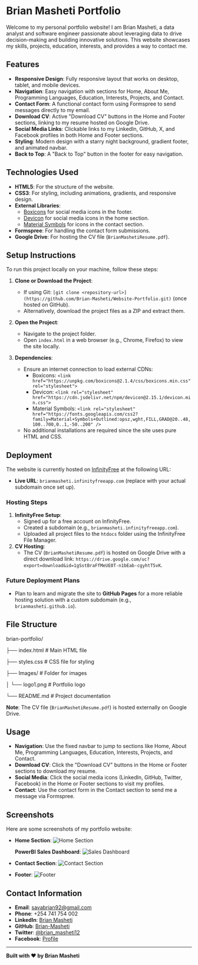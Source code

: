 # Brian Masheti Portfolio

Welcome to my personal portfolio website! I am Brian Masheti, a data analyst and software engineer passionate about leveraging data to drive decision-making and building innovative solutions. This website showcases my skills, projects, education, interests, and provides a way to contact me.

## Features
- **Responsive Design**: Fully responsive layout that works on desktop, tablet, and mobile devices.
- **Navigation**: Easy navigation with sections for Home, About Me, Programming Languages, Education, Interests, Projects, and Contact.
- **Contact Form**: A functional contact form using Formspree to send messages directly to my email.
- **Download CV**: Active "Download CV" buttons in the Home and Footer sections, linking to my resume hosted on Google Drive.
- **Social Media Links**: Clickable links to my LinkedIn, GitHub, X, and Facebook profiles in both Home and Footer sections.
- **Styling**: Modern design with a starry night background, gradient footer, and animated navbar.
- **Back to Top**: A "Back to Top" button in the footer for easy navigation.

## Technologies Used
- **HTML5**: For the structure of the website.
- **CSS3**: For styling, including animations, gradients, and responsive design.
- **External Libraries**:
  - [Boxicons](https://boxicons.com/) for social media icons in the footer.
  - [Devicon](https://devicon.dev/) for social media icons in the home section.
  - [Material Symbols](https://fonts.google.com/icons) for icons in the contact section.
- **Formspree**: For handling the contact form submissions.
- **Google Drive**: For hosting the CV file (`BrianMashetiResume.pdf`).

## Setup Instructions
To run this project locally on your machine, follow these steps:

1. **Clone or Download the Project**:
   - If using Git: `[git clone <repository-url>](https://github.com/Brian-Masheti/Website-Portfolio.git)` (once hosted on GitHub).
   - Alternatively, download the project files as a ZIP and extract them.

2. **Open the Project**:
   - Navigate to the project folder.
   - Open `index.html` in a web browser (e.g., Chrome, Firefox) to view the site locally.

3. **Dependencies**:
   - Ensure an internet connection to load external CDNs:
     - Boxicons: `<link href="https://unpkg.com/boxicons@2.1.4/css/boxicons.min.css" rel="stylesheet">`
     - Devicon: `<link rel="stylesheet" href="https://cdn.jsdelivr.net/npm/devicon@2.15.1/devicon.min.css">`
     - Material Symbols: `<link rel="stylesheet" href="https://fonts.googleapis.com/css2?family=Material+Symbols+Outlined:opsz,wght,FILL,GRAD@20..48,100..700,0..1,-50..200" />`
   - No additional installations are required since the site uses pure HTML and CSS.

## Deployment
The website is currently hosted on [InfinityFree](https://infinityfree.com/) at the following URL:
- **Live URL**: `brianmasheti.infinityfreeapp.com` (replace with your actual subdomain once set up).

### Hosting Steps
1. **InfinityFree Setup**:
   - Signed up for a free account on InfinityFree.
   - Created a subdomain (e.g., `brianmasheti.infinityfreeapp.com`).
   - Uploaded all project files to the `htdocs` folder using the InfinityFree File Manager.
2. **CV Hosting**:
   - The CV (`BrianMashetiResume.pdf`) is hosted on Google Drive with a direct download link: `https://drive.google.com/uc?export=download&id=1gSstBraFfMeUE0T-n1bEab-cgyhtT5vK`.

### Future Deployment Plans
- Plan to learn and migrate the site to **GitHub Pages** for a more reliable hosting solution with a custom subdomain (e.g., `brianmasheti.github.io`).

## File Structure

brian-portfolio/

├── index.html          # Main HTML file

├── styles.css          # CSS file for styling

├── Images/             # Folder for images

│   └── logo1.png       # Portfolio logo

└── README.md           # Project documentation

**Note**: The CV file (`BrianMashetiResume.pdf`) is hosted externally on Google Drive.

## Usage
- **Navigation**: Use the fixed navbar to jump to sections like Home, About Me, Programming Languages, Education, Interests, Projects, and Contact.
- **Download CV**: Click the "Download CV" buttons in the Home or Footer sections to download my resume.
- **Social Media**: Click the social media icons (LinkedIn, GitHub, Twitter, Facebook) in the Home or Footer sections to visit my profiles.
- **Contact**: Use the contact form in the Contact section to send me a message via Formspree.

## Screenshots

Here are some screenshots of my portfolio website:

- **Home Section**:
  ![Home Section](https://ibb.co/VWkNdvqN)

  **PowerBI Sales Dashboard**:
  ![Sales Dashboard](https://ibb.co/d4bRpMNB)

- **Contact Section**:
  ![Contact Section](https://ibb.co/XdF9Qsq)

- **Footer**:
  ![Footer](https://ibb.co/gLC6rc8S)

## Contact Information
- **Email**: savabrian92@gmail.com
- **Phone**: +254 741 754 002
- **LinkedIn**: [Brian Masheti](https://www.linkedin.com/in/brian-masheti/)
- **GitHub**: [Brian-Masheti](https://github.com/Brian-Masheti)
- **Twitter**: [@brian_masheti12](https://x.com/brian_masheti12)
- **Facebook**: [Profile](https://www.facebook.com/profile.php?id=61554448543753)


---

**Built with ❤️ by Brian Masheti**
